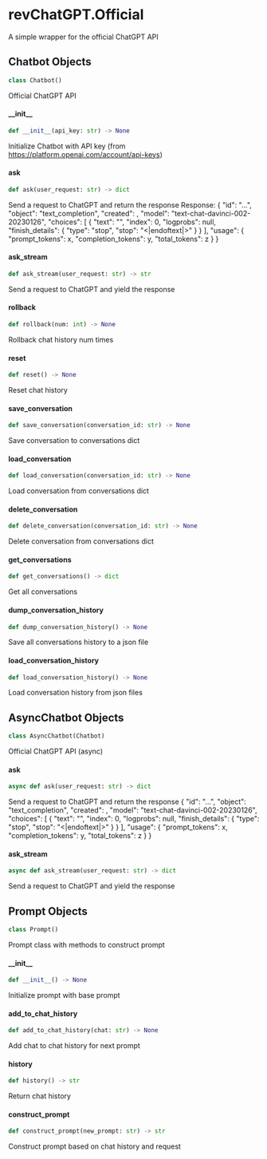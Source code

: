 <a id="revChatGPT.Official"></a>

# revChatGPT.Official

A simple wrapper for the official ChatGPT API

<a id="revChatGPT.Official.Chatbot"></a>

## Chatbot Objects

```python
class Chatbot()
```

Official ChatGPT API

<a id="revChatGPT.Official.Chatbot.__init__"></a>

#### \_\_init\_\_

```python
def __init__(api_key: str) -> None
```

Initialize Chatbot with API key (from https://platform.openai.com/account/api-keys)

<a id="revChatGPT.Official.Chatbot.ask"></a>

#### ask

```python
def ask(user_request: str) -> dict
```

Send a request to ChatGPT and return the response
Response: {
    "id": "...",
    "object": "text_completion",
    "created": <time>,
    "model": "text-chat-davinci-002-20230126",
    "choices": [
        {
        "text": "<Response here>",
        "index": 0,
        "logprobs": null,
        "finish_details": { "type": "stop", "stop": "<|endoftext|>" }
        }
    ],
    "usage": { "prompt_tokens": x, "completion_tokens": y, "total_tokens": z }
}

<a id="revChatGPT.Official.Chatbot.ask_stream"></a>

#### ask\_stream

```python
def ask_stream(user_request: str) -> str
```

Send a request to ChatGPT and yield the response

<a id="revChatGPT.Official.Chatbot.rollback"></a>

#### rollback

```python
def rollback(num: int) -> None
```

Rollback chat history num times

<a id="revChatGPT.Official.Chatbot.reset"></a>

#### reset

```python
def reset() -> None
```

Reset chat history

<a id="revChatGPT.Official.Chatbot.save_conversation"></a>

#### save\_conversation

```python
def save_conversation(conversation_id: str) -> None
```

Save conversation to conversations dict

<a id="revChatGPT.Official.Chatbot.load_conversation"></a>

#### load\_conversation

```python
def load_conversation(conversation_id: str) -> None
```

Load conversation from conversations dict

<a id="revChatGPT.Official.Chatbot.delete_conversation"></a>

#### delete\_conversation

```python
def delete_conversation(conversation_id: str) -> None
```

Delete conversation from conversations dict

<a id="revChatGPT.Official.Chatbot.get_conversations"></a>

#### get\_conversations

```python
def get_conversations() -> dict
```

Get all conversations

<a id="revChatGPT.Official.Chatbot.dump_conversation_history"></a>

#### dump\_conversation\_history

```python
def dump_conversation_history() -> None
```

Save all conversations history to a json file

<a id="revChatGPT.Official.Chatbot.load_conversation_history"></a>

#### load\_conversation\_history

```python
def load_conversation_history() -> None
```

Load conversation history from json files

<a id="revChatGPT.Official.AsyncChatbot"></a>

## AsyncChatbot Objects

```python
class AsyncChatbot(Chatbot)
```

Official ChatGPT API (async)

<a id="revChatGPT.Official.AsyncChatbot.ask"></a>

#### ask

```python
async def ask(user_request: str) -> dict
```

Send a request to ChatGPT and return the response
{
    "id": "...",
    "object": "text_completion",
    "created": <time>,
    "model": "text-chat-davinci-002-20230126",
    "choices": [
        {
        "text": "<Response here>",
        "index": 0,
        "logprobs": null,
        "finish_details": { "type": "stop", "stop": "<|endoftext|>" }
        }
    ],
    "usage": { "prompt_tokens": x, "completion_tokens": y, "total_tokens": z }
}

<a id="revChatGPT.Official.AsyncChatbot.ask_stream"></a>

#### ask\_stream

```python
async def ask_stream(user_request: str) -> dict
```

Send a request to ChatGPT and yield the response

<a id="revChatGPT.Official.Prompt"></a>

## Prompt Objects

```python
class Prompt()
```

Prompt class with methods to construct prompt

<a id="revChatGPT.Official.Prompt.__init__"></a>

#### \_\_init\_\_

```python
def __init__() -> None
```

Initialize prompt with base prompt

<a id="revChatGPT.Official.Prompt.add_to_chat_history"></a>

#### add\_to\_chat\_history

```python
def add_to_chat_history(chat: str) -> None
```

Add chat to chat history for next prompt

<a id="revChatGPT.Official.Prompt.history"></a>

#### history

```python
def history() -> str
```

Return chat history

<a id="revChatGPT.Official.Prompt.construct_prompt"></a>

#### construct\_prompt

```python
def construct_prompt(new_prompt: str) -> str
```

Construct prompt based on chat history and request
